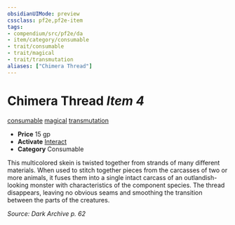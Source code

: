 ```yaml
---
obsidianUIMode: preview
cssclass: pf2e,pf2e-item
tags:
- compendium/src/pf2e/da
- item/category/consumable
- trait/consumable
- trait/magical
- trait/transmutation
aliases: ["Chimera Thread"]
---
```

# Chimera Thread *Item 4*  
[consumable](../../../Rules/traits/consumable.md)  [magical](../../../Rules/traits/magical.md)  [transmutation](../../../Rules/traits/transmutation.md)  

- **Price** 15 gp
- **Activate** [Interact](../../../Rules/actions/interact.md)
- **Category** Consumable

This multicolored skein is twisted together from strands of many different materials. When used to stitch together pieces from the carcasses of two or more animals, it fuses them into a single intact carcass of an outlandish-looking monster with characteristics of the component species. The thread disappears, leaving no obvious seams and smoothing the transition between the parts of the creatures.

*Source: Dark Archive p. 62*
